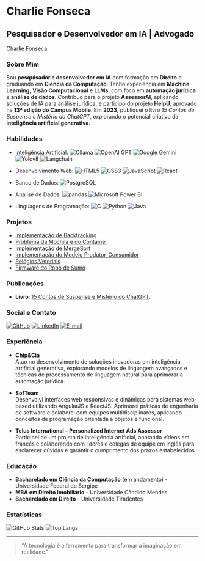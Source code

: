 # Charlie Fonseca

## Pesquisador e Desenvolvedor em IA | Advogado

[Charlie Fonseca](https://dev.charliefonseca.com.br/)

### Sobre Mim
Sou **pesquisador e desenvolvedor em IA** com formação em **Direito** e graduando em **Ciência da Computação**. Tenho experiência em **Machine Learning**, **Visão Computacional** e **LLMs**, com foco em **automação jurídica** e **análise de dados**. Contribuo para o projeto **AssessorAI**, aplicando soluções de IA para análise jurídica, e participo do projeto **HelpU**, aprovado na **13ª edição do Campus Mobile**. Em **2023**, publiquei o livro *15 Contos de Suspense e Mistério do ChatGPT*, explorando o potencial criativo da **inteligência artificial generativa**.

### Habilidades
- Inteligência Artificial:
	![Ollama](https://img.shields.io/badge/Ollama-FF9900?style=for-the-badge&logo=ollama&logoColor=white)
	![OpenAI GPT](https://img.shields.io/badge/OpenAI_GPT-412991?style=for-the-badge&logo=openai&logoColor=white)
	![Google Gemini](https://img.shields.io/badge/Google_Gemini-4285F4?style=for-the-badge&logo=googlegemini&logoColor=white)
	![Yolov8](https://img.shields.io/badge/Yolov8-007ACC?style=for-the-badge&logo=yolo&logoColor=white)
	![Langchain](https://img.shields.io/badge/Langchain-2D3748?style=for-the-badge&logo=langchain&logoColor=white)
- Desenvolvimento Web: 
	![HTML5](https://img.shields.io/badge/HTML5-E34F26?style=for-the-badge&logo=html5&logoColor=white)
    ![CSS3](https://img.shields.io/badge/CSS3-1572B6?style=for-the-badge&logo=css3&logoColor=white)
    ![JavaScript](https://img.shields.io/badge/JavaScript-F7DF1E?style=for-the-badge&logo=javascript&logoColor=black)
    ![React](https://img.shields.io/badge/React-20232A?style=for-the-badge&logo=react&logoColor=61DAFB)
- Banco de Dados: 
    ![PostgreSQL](https://img.shields.io/badge/PostgreSQL-000?style=for-the-badge&logo=postgresql)

- Análise de Dados:
    ![pandas](https://img.shields.io/badge/pandas-130654.svg?style=for-the-badge&logo=pandas)
    ![Microsoft Power BI](https://img.shields.io/badge/Power_BI-white.svg?style=for-the-badge&logo=powerbi)
    
- Linguagens de Programação:
    ![C](https://img.shields.io/badge/C-00599C?style=for-the-badge&logo=c&logoColor=white)
    ![Python](https://img.shields.io/badge/python-3670A0?style=for-the-badge&logo=python&logoColor=ffdd54)
    ![Java](https://img.shields.io/badge/java-%23ED8B00.svg?style=for-the-badge&logo=openjdk&logoColor=white)

### Projetos
- [Implementação de Backtracking](https://github.com/charlierf/paa/tree/main/Labiritinto%20-%20backtracking)
- [Problema da Mochila e do Container](https://github.com/charlierf/paa/tree/main/Transportadora%20-%20dynamicprogramming)
- [Implementação de MergeSort](https://github.com/charlierf/paa/tree/main/Porto%20-%20mergesort)
- [Implementação do Modelo Produtor-Consumidor](https://github.com/DCOMP-UFS/implementacao-do-modelo-produtor-consumidor-charlierf)
- [Relógios Vetoriais](https://github.com/DCOMP-UFS/relogios-vetoriais-charlierf)
- [Firmware do Robô de Sumô](https://github.com/charlierf/RoboSumo)

### Publicações
- **Livro**: [15 Contos de Suspense e Mistério do ChatGPT](https://a.co/d/2wk0DeH).

### Social e Contato
[![GitHub](https://img.shields.io/badge/GitHub-100000?style=for-the-badge&logo=github&logoColor=white)](https://github.com/charlierf/)
[![LinkedIn](https://img.shields.io/badge/LinkedIn-0077B5?style=for-the-badge&logo=linkedin&logoColor=white)](https://www.linkedin.com/in/charlie-fonseca/)
[![E-mail](https://img.shields.io/badge/-Email-000?style=for-the-badge&logo=microsoft-outlook&logoColor=007BFF)](mailto:dev@charliefonseca.com.br)

### Experiência
- **Chip&Cia**  
  Atuo no desenvolvimento de soluções inovadoras em inteligência artificial generativa, explorando modelos de linguagem avançados e técnicas de processamento de linguagem natural para aprimorar a automação jurídica.

- **SofTeam**  
  Desenvolvi interfaces web responsivas e dinâmicas para sistemas web-based utilizando AngularJS e ReactJS. Aprimorei práticas de engenharia de software e colaborei com equipes multidisciplinares, aplicando conceitos de programação orientada a objetos e funcional.

- **Telus International – Personalized Internet Ads Assessor**  
  Participei de um projeto de inteligência artificial, anotando vídeos em francês e colaborando com líderes e colegas de equipe em inglês para esclarecer dúvidas e garantir o cumprimento dos prazos estabelecidos.

### Educação
- **Bacharelado em Ciência da Computação** (em andamento) - Universidade Federal de Sergipe
- **MBA em Direito Imobiliário** - Universidade Cândido Mendes
- **Bacharelado em Direito** - Universidade Tiradentes

### Estatísticas
![GitHub Stats](https://github-readme-stats.vercel.app/api?username=charlierf&theme=transparent&bg_color=000&border_color=30A3DC&show_icons=true&icon_color=30A3DC&title_color=E94D5F&text_color=FFF)
![Top Langs](https://github-readme-stats-git-masterrstaa-rickstaa.vercel.app/api/top-langs/?username=charlierf&layout=compact&bg_color=000&border_color=30A3DC&title_color=E94D5F&text_color=FFF)

---

> "A tecnologia é a ferramenta para transformar a imaginação em realidade."



<!--
**charlierf/charlierf** is a ✨ _special_ ✨ repository because its `README.md` (this file) appears on your GitHub profile.

Here are some ideas to get you started:

- 🔭 I’m currently working on ...
- 🌱 I’m currently learning ...
- 👯 I’m looking to collaborate on ...
- 🤔 I’m looking for help with ...
- 💬 Ask me about ...
- 📫 How to reach me: ...
- 😄 Pronouns: ...
- ⚡ Fun fact: ...
-->
